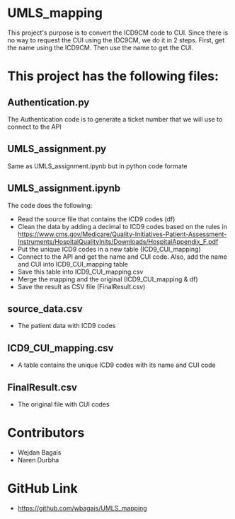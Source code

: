 # UMLS_mapping
This project's purpose is to convert the ICD9CM code to CUI. 
Since there is no way to request the CUI using the IDC9CM, we do it in 2 steps.
First, get the name using the ICD9CM. Then use the name to get the CUI.

# This project has the following files: 
## Authentication.py	
The Authentication code is to generate a ticket number that we will use to connect to the API

## UMLS_assignment.py
Same as UMLS_assignment.ipynb	but in python code formate

## UMLS_assignment.ipynb	
The code does the following:
- Read the source file that contains the ICD9 codes (df)
- Clean the data by adding a decimal to ICD9 codes based on the rules in https://www.cms.gov/Medicare/Quality-Initiatives-Patient-Assessment-Instruments/HospitalQualityInits/Downloads/HospitalAppendix_F.pdf
- Put the unique ICD9 codes in a new table (ICD9_CUI_mapping)
- Connect to the API and get the name and CUI code. Also, add the name and CUI into ICD9_CUI_mapping table
- Save this table into ICD9_CUI_mapping.csv
- Merge the mapping and the original (ICD9_CUI_mapping & df)
- Save the result as CSV file (FinalResult.csv)

## source_data.csv
- The patient data with ICD9 codes

## ICD9_CUI_mapping.csv	
- A table contains the unique ICD9 codes with its name and CUI code

## FinalResult.csv
- The original file with CUI codes

# Contributors
- Wejdan Bagais
- Naren Durbha

# GitHub Link
- https://github.com/wbagais/UMLS_mapping
